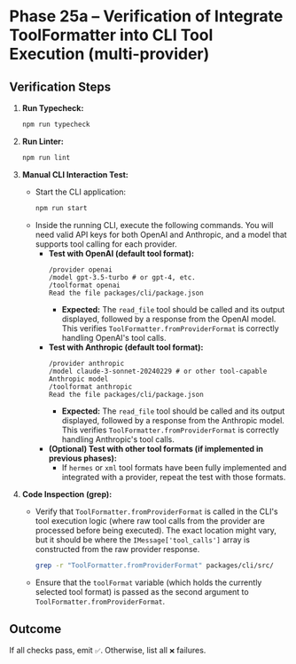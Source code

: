 # Phase 25a – Verification of Integrate ToolFormatter into CLI Tool Execution (multi-provider)

## Verification Steps

1.  **Run Typecheck:**
    ```bash
    npm run typecheck
    ```
2.  **Run Linter:**
    ```bash
    npm run lint
    ```
3.  **Manual CLI Interaction Test:**

    - Start the CLI application:
      ```bash
      npm run start
      ```
    - Inside the running CLI, execute the following commands. You will need valid API keys for both OpenAI and Anthropic, and a model that supports tool calling for each provider.
      - **Test with OpenAI (default tool format):**
        ```
        /provider openai
        /model gpt-3.5-turbo # or gpt-4, etc.
        /toolformat openai
        Read the file packages/cli/package.json
        ```
        - **Expected:** The `read_file` tool should be called and its output displayed, followed by a response from the OpenAI model. This verifies `ToolFormatter.fromProviderFormat` is correctly handling OpenAI's tool calls.
      - **Test with Anthropic (default tool format):**
        ```
        /provider anthropic
        /model claude-3-sonnet-20240229 # or other tool-capable Anthropic model
        /toolformat anthropic
        Read the file packages/cli/package.json
        ```
        - **Expected:** The `read_file` tool should be called and its output displayed, followed by a response from the Anthropic model. This verifies `ToolFormatter.fromProviderFormat` is correctly handling Anthropic's tool calls.
      - **(Optional) Test with other tool formats (if implemented in previous phases):**
        - If `hermes` or `xml` tool formats have been fully implemented and integrated with a provider, repeat the test with those formats.

4.  **Code Inspection (grep):**
    - Verify that `ToolFormatter.fromProviderFormat` is called in the CLI's tool execution logic (where raw tool calls from the provider are processed before being executed). The exact location might vary, but it should be where the `IMessage['tool_calls']` array is constructed from the raw provider response.
      ```bash
      grep -r "ToolFormatter.fromProviderFormat" packages/cli/src/
      ```
    - Ensure that the `toolFormat` variable (which holds the currently selected tool format) is passed as the second argument to `ToolFormatter.fromProviderFormat`.

## Outcome

If all checks pass, emit `✅`. Otherwise, list all `❌` failures.
